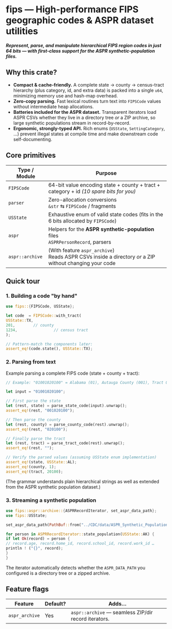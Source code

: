 # fips — High-performance FIPS geographic codes & ASPR dataset utilities

***Represent, parse, and manipulate hierarchical FIPS region codes in just 64 bits ― with first-class support for the
ASPR synthetic-population files.***

## Why this crate?

* **Compact & cache-friendly.** A complete state → county → census-tract hierarchy (plus category, id, and extra data)
  is packed into a single `u64`, minimizing memory use and hash-map overhead.
* **Zero-copy parsing.** Fast lexical routines turn text into `FIPSCode` values without intermediate heap allocations.
* **Batteries included for the ASPR dataset.** Transparent iterators load ASPR CSVs whether they live in a directory
  tree *or* a ZIP archive, so large synthetic populations stream in record-by-record.
* **Ergonomic, strongly-typed API.** Rich enums (`USState`, `SettingCategory`, …) prevent illegal states at compile time
  and make downstream code self-documenting.

## Core primitives

| Type / Module   | Purpose                                                                                                     |
|-----------------|-------------------------------------------------------------------------------------------------------------|
| `FIPSCode`      | 64-bit value encoding state + county + tract + category + id *(10 spare bits for you)*                      |
| `parser`        | Zero-allocation conversions <br/>`&str` ⇆ `FIPSCode` / fragments                                            |
| `USState`       | Exhaustive enum of valid state codes (fits in the 6 bits allocated by `FIPSCode`)                           |
| `aspr`          | Helpers for the **ASPR synthetic-population** files <br/>`ASPRPersonRecord`, parsers                        |
| `aspr::archive` | (With feature `aspr_archive`) <br/>Reads ASPR CSVs inside a directory *or* a ZIP without changing your code |

## Quick tour

### 1. Building a code "by hand"

```rust
use fips::{FIPSCode, USState};

let code  = FIPSCode::with_tract(
USState::TX,
201,        // county
1234,                // census tract
);

// Pattern-match the components later:
assert_eq!(code.state(), USState::TX);
```

### **2. Parsing from text**

Example parsing a complete FIPS code (state + county + tract):

```rust
// Example: "01001020100" = Alabama (01), Autauga County (001), Tract 020100

let input = "01001020100";

// First parse the state
let (rest, state) = parse_state_code(input).unwrap();
assert_eq!(rest, "001020100");

// Then parse the county
let (rest, county) = parse_county_code(rest).unwrap();
assert_eq!(rest, "020100");

// Finally parse the tract
let (rest, tract) = parse_tract_code(rest).unwrap();
assert_eq!(rest, "");

// Verify the parsed values (assuming USState enum implementation)
assert_eq!(state, USState::AL);
assert_eq!(county, 1);
assert_eq!(tract, 20100);
```

(The grammar understands plain hierarchical strings as well as extended from the ASPR synthetic population dataset.)

### 3. Streaming a synthetic population

```rust
use fips::aspr::archive::{ASPRRecordIterator, set_aspr_data_path};
use fips::USState;

set_aspr_data_path(PathBuf::from("../CDC/data/ASPR_Synthetic_Population.zip"));

for person in ASPRRecordIterator::state_population(USState::AK) {
if let Ok(record) = person {
// record.age, record.home_id, record.school_id, record.work_id …
println ! ("{}", record);
}
}
```

The iterator automatically detects whether the `ASPR_DATA_PATH` you configured is a directory tree or a zipped archive.

## Feature flags

| **Feature**    | **Default?** | **Adds…**                                            |
|----------------|--------------|------------------------------------------------------|
| `aspr_archive` | Yes          | `aspr::archive` — seamless ZIP/dir record iterators. |
